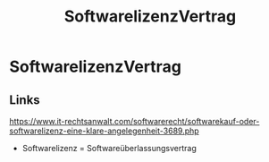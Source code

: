 ﻿---
layout: post
title: SoftwarelizenzVertrag
categories: []
tags: [SoftwarelizenzVertrag]
---

# SoftwarelizenzVertrag

## Links

https://www.it-rechtsanwalt.com/softwarerecht/softwarekauf-oder-softwarelizenz-eine-klare-angelegenheit-3689.php

* Softwarelizenz = Softwareüberlassungsvertrag